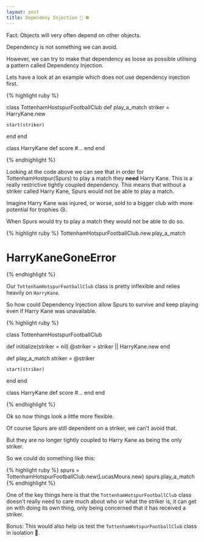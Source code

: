 ```yaml
---
layout: post
title: Dependeny Injection 💉 ⚽
---
```


Fact: Objects will very often depend on other objects.

<!--more-->

Dependency is not something we can avoid. 

However, we can try to make that dependency as loose as possible utilising a pattern called Dependency Injection.

Lets have a look at an example which does not use dependency injection first. 


{% highlight ruby %}

class TottenhamHostspurFootballClub
  def play_a_match
    striker = HarryKane.new
    
    start(striker)
  end
end

class HarryKane
  def score
    #...
  end
end

{% endhighlight %}

Looking at the code above we can see that in order for TottenhamHostpur(Spurs) to play a match they **need** Harry Kane.
This is a really restrictive tightly coupled dependency.
This means that without a striker called Harry Kane, Spurs would not be able to play a match.

Imagine Harry Kane was injured, or worse, sold to a bigger club with more potential for trophies 😢.

When Spurs would try to play a match they would not be able to do so.

{% highlight ruby %}
  TottenhamHotspurFootballClub.new.play_a_match
  # HarryKaneGoneError
{% endhighlight %}

Our `TottenhamHotspurFootballClub` class is pretty inflexible and relies heavily on `HarryKane`.

So how could Dependency Injection allow Spurs to survive and keep playing even if Harry Kane was unavailable.

{% highlight ruby %}

class TottenhamHostspurFootballClub
  
  def initialize(striker = nil)
    @striker = striker || HarryKane.new
  end
  
  def play_a_match
    striker = @striker
    
    start(striker)
  end
end

class HarryKane
  def score
    #...
  end
end

{% endhighlight %}

Ok so now things look a little more flexible.

Of course Spurs are still dependent on a striker, we can't avoid that.

But they are no longer tightly coupled to Harry Kane as being the only striker.

So we could do something like this:

{% highlight ruby %}
  spurs = TottenhamHotspurFootballClub.new(LucasMoura.new)
  spurs.play_a_match
{% endhighlight %}

One of the key things here is that the `TottenhamHotspurFootballClub` class doesn't really need to care much about who or what the striker is, it can get on
with doing its own thing, only being concerned that it has received a striker.

Bonus: This would also help us test the `TottenhamHotspurFootballClub` class in isolation 👊.


